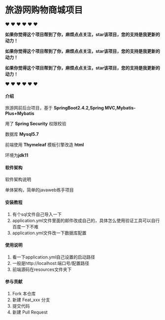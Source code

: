 # 旅游网购物商城项目

 :heart:  :heart: :heart:  :heart:  :heart:  :heart: 

 **如果你觉得这个项目帮到了你，麻烦点点关注，star该项目，您的支持是我更新的动力！** 

 **如果你觉得这个项目帮到了你，麻烦点点关注，star该项目，您的支持是我更新的动力！** 

 **如果你觉得这个项目帮到了你，麻烦点点关注，star该项目，您的支持是我更新的动力！** 

 :heart:  :heart: :heart:  :heart:  :heart:  :heart: 


#### 介绍
旅游网前后台项目，基于 **SpringBoot2.4.2,Spring MVC,Mybatis-Plus+Mybatis** 

用了 **Spring Security** 权限校验

数据库 **Mysql5.7** 

前端使用 **Thymeleaf** 模板引擎改造 **html** 

 环境为**jdk11** 
#### 软件架构
软件架构说明

单体架构，简单的javaweb练手项目

#### 安装教程

1.  有个sql文件自己导入一下
2.  application.yml文件里面的邮件改成自己的，具体怎么使用验证工具可以自行百度一下不难
3.  application.yml文件改一下数据库配置

#### 使用说明

1.  看一下application.yml自己设置的启动路径
2.  一般是http://localhost:端口号/配置路径
3.  前端源码在resources文件夹下

#### 参与贡献

1.  Fork 本仓库
2.  新建 Feat_xxx 分支
3.  提交代码
4.  新建 Pull Request
